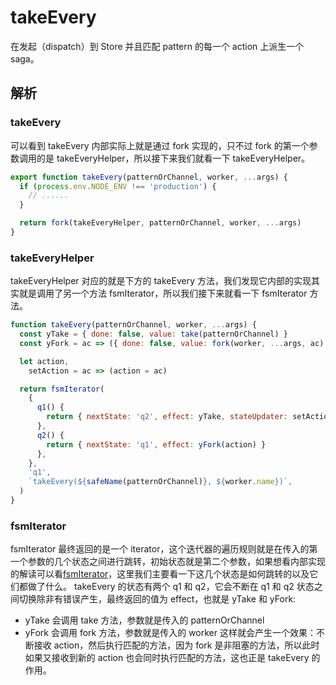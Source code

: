 # takeEvery
在发起（dispatch）到 Store 并且匹配 pattern 的每一个 action 上派生一个 saga。
## 解析
### takeEvery
可以看到 takeEvery 内部实际上就是通过 fork 实现的，只不过 fork 的第一个参数调用的是 takeEveryHelper，所以接下来我们就看一下 takeEveryHelper。
```js
export function takeEvery(patternOrChannel, worker, ...args) {
  if (process.env.NODE_ENV !== 'production') {
    // ......
  }

  return fork(takeEveryHelper, patternOrChannel, worker, ...args)
}
```
### takeEveryHelper
takeEveryHelper 对应的就是下方的 takeEvery 方法，我们发现它内部的实现其实就是调用了另一个方法 fsmIterator，所以我们接下来就看一下 fsmIterator 方法。
```js
function takeEvery(patternOrChannel, worker, ...args) {
  const yTake = { done: false, value: take(patternOrChannel) }
  const yFork = ac => ({ done: false, value: fork(worker, ...args, ac) })

  let action,
    setAction = ac => (action = ac)

  return fsmIterator(
    {
      q1() {
        return { nextState: 'q2', effect: yTake, stateUpdater: setAction }
      },
      q2() {
        return { nextState: 'q1', effect: yFork(action) }
      },
    },
    'q1',
    `takeEvery(${safeName(patternOrChannel)}, ${worker.name})`,
  )
}
```
### fsmIterator
fsmIterator 最终返回的是一个 iterator，这个迭代器的遍历规则就是在传入的第一个参数的几个状态之间进行跳转，初始状态就是第二个参数，如果想看内部实现的解读可以看[fsmIterator](./fsmIterator.md)，这里我们主要看一下这几个状态是如何跳转的以及它们都做了什么。
takeEvery 的状态有两个 q1 和 q2，它会不断在 q1 和 q2 状态之间切换除非有错误产生，最终返回的值为 effect，也就是 yTake 和 yFork:
- yTake 会调用 take 方法，参数就是传入的 patternOrChannel
- yFork 会调用 fork 方法，参数就是传入的 worker
这样就会产生一个效果：不断接收 action，然后执行匹配的方法，因为 fork 是非阻塞的方法，所以此时如果又接收到新的 action 也会同时执行匹配的方法，这也正是 takeEvery 的作用。